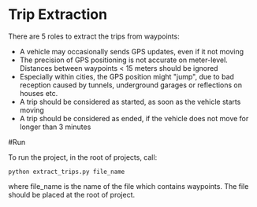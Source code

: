 # Trip Extraction

There are 5 roles to extract the trips from waypoints:
- A vehicle may occasionally sends GPS updates, even if it not moving
- The precision of GPS positioning is not accurate on meter-level. Distances 
between waypoints < 15 meters should be ignored
- Especially within cities, the GPS position might "jump", due to bad reception
caused by tunnels, underground garages or reflections on houses etc.
- A trip should be considered as started, as soon as the vehicle starts moving 
- A trip should be considered as ended, if the vehicle does not move for 
longer than 3 minutes


#Run

To run the project, in the root of projects, call:

    python extract_trips.py file_name
   
where file_name is the name of the file which contains waypoints.
The file should be placed at the root of project.
   
   